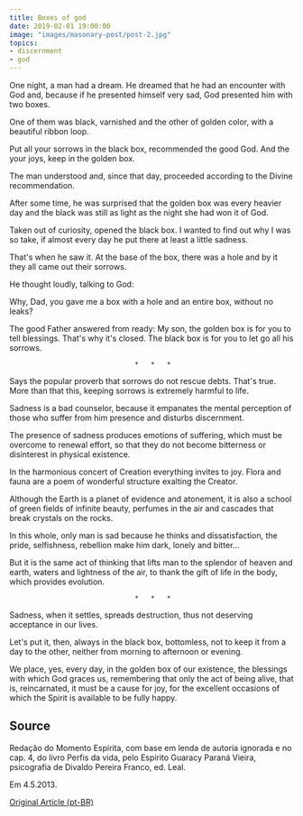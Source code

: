 ```yaml
---
title: Boxes of god
date: 2019-02-01 19:00:00
image: "images/masonary-post/post-2.jpg"
topics: 
- discernment
- god
---
```


One night, a man had a dream. He dreamed that he had an encounter with God and,
because if he presented himself very sad, God presented him with two boxes.

One of them was black, varnished and the other of golden color, with a beautiful
ribbon loop.

Put all your sorrows in the black box, recommended the good God. And the
your joys, keep in the golden box.

The man understood and, since that day, proceeded according to the
Divine recommendation.

After some time, he was surprised that the golden box was every
heavier day and the black was still as light as the night she had won it
of God.

Taken out of curiosity, opened the black box. I wanted to find out why I was so
take, if almost every day he put there at least a little sadness.

That's when he saw it. At the base of the box, there was a hole and by it they all came out
their sorrows.

He thought loudly, talking to God:

Why, Dad, you gave me a box with a hole and an entire box, without
no leaks?

The good Father answered from ready: My son, the golden box is for you to tell
blessings. That's why it's closed. The black box is for you to let go
all his sorrows.

                                   *   *   *

Says the popular proverb that sorrows do not rescue debts. That's true. More than
that this, keeping sorrows is extremely harmful to life.

Sadness is a bad counselor, because it empanates the mental perception of those who suffer from him
presence and disturbs discernment.

The presence of sadness produces emotions of suffering, which must be overcome to
renewal effort, so that they do not become bitterness or
disinterest in physical existence.

In the harmonious concert of Creation everything invites to joy. Flora and fauna are a
poem of wonderful structure exalting the Creator.

Although the Earth is a planet of evidence and atonement, it is also a school of
green fields of infinite beauty, perfumes in the air and cascades that
break crystals on the rocks.

In this whole, only man is sad because he thinks and dissatisfaction, the
pride, selfishness, rebellion make him dark, lonely and bitter...

But it is the same act of thinking that lifts man to the splendor of heaven and earth,
waters and lightness of the air, to thank the gift of life in the body, which
provides evolution.

                                   *   *   *

Sadness, when it settles, spreads destruction, thus not deserving
acceptance in our lives.

Let's put it, then, always in the black box, bottomless, not to keep it from a
day to the other, neither from morning to afternoon or evening.

We place, yes, every day, in the golden box of our existence, the
blessings with which God graces us, remembering that only the act of being alive,
that is, reincarnated, it must be a cause for joy, for the excellent
occasions of which the Spirit is available to be fully happy.


## Source
Redação do Momento Espírita, com base em lenda de autoria
ignorada e no cap. 4, do livro Perfis da vida, pelo Espírito Guaracy
Paraná Vieira, psicografia de Divaldo Pereira Franco, ed. Leal.

Em 4.5.2013.

[Original Article (pt-BR)](http://momento.com.br/pt/ler_texto.php?id=1686)
